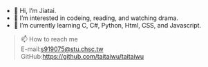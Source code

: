 - 👋 Hi, I’m Jiatai.
- 👀 I’m interested in codeing, reading, and watching drama.
- 🌱 I’m currently learning C, C#, Python, Html, CSS, and Javascript.
>📫 How to reach me<br>
E-mail:s919075@stu.chsc.tw<br>
  GitHub:https://github.com/taitaiwu/taitaiwu


